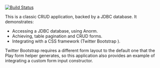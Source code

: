[![Build Status](https://jenkins.inoio.de/job/play-webshop/badge/icon)](http://jenkins.inoio.de/job/play-webshop/)

This is a classic CRUD application, backed by a JDBC database. It demonstrates:

- Accessing a JDBC database, using Anorm.
- Achieving, table pagination and CRUD forms.
- Integrating with a CSS framework (Twitter Bootstrap ).

Twitter Bootstrap requires a different form layout to the default one that the Play form helper generates, so this application also provides an example of integrating a custom form input constructor.
